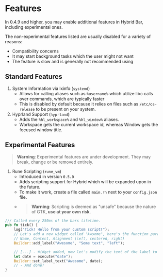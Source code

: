 # Features
In 0.4.9 and higher, you may enable additional features in Hybrid Bar, including experimental ones.

The non-experimental features listed are usually disabled for a variety of reasons:
- Compatibility concerns
- It may start background tasks which the user might not want
- The feature is slow and is generally not recommended using

## Standard Features

1. System Information via lxinfo (`systemd`)
   - Allows for calling aliases such as `%username%` which utilize libc calls over commands, which are typically faster
   - This is disabled by default because it relies on files such as `/etc/os-release` to be present on your system.
2. Hyprland Support (`hyprland`)
   - Adds the `%hl_workspace%` and `%hl_window%` aliases.
   - Workspace gets the current workspace id, whereas Window gets the focused window title.

## Experimental Features
> **Warning**: Experimental features are under development. They may break, change or be removed entirely.

1. Rune Scripting (`rune_vm`)
   - Introduced in version `0.5.0`
   - Adds scripting support for Hybrid which will be expanded upon in the future.
   - To make it work, create a file called `main.rn` next to your `config.json` file.
   - > **Warning**: Scripting is deemed as "unsafe" because the nature of GTK, **use at your own risk**.
```rust
/// Called every 250ms of the bars lifetime.
pub fn tick() {
    log("Tick! Hello from your custom script!");
    // Let's add a new widget called "Awsome", here's the function parameters:
    // Name, Content, Alignment (left, centered, right) 
    Builder::add_label("Awesome", "Some text", "left");

    // [...] - Widget added, now let's modify the text of the label to the output of the `date` shell-command.
    let date = execute("date");
    Builder::set_label_text("Awesome", date);
    // - And done!
}
```
